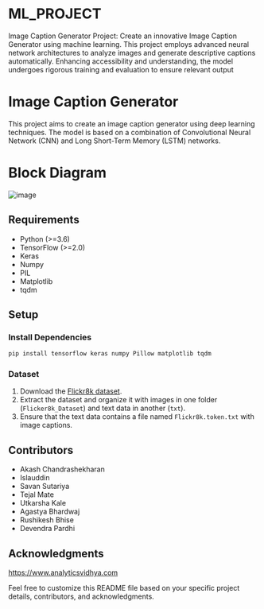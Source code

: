 # ML_PROJECT
 Image Caption Generator Project: Create an innovative Image Caption Generator using machine learning. This project employs advanced neural network architectures to analyze images and generate descriptive captions automatically. Enhancing accessibility and understanding, the model undergoes rigorous training and evaluation to ensure relevant output


# Image Caption Generator

This project aims to create an image caption generator using deep learning techniques. The model is based on a combination of Convolutional Neural Network (CNN) and Long Short-Term Memory (LSTM) networks.

# Block Diagram

![image](https://github.com/akash142306/ML_PROJECT/assets/125787421/9fa9d99d-b542-4054-b2ce-36cc628768ac)



## Requirements
- Python (>=3.6)
- TensorFlow (>=2.0)
- Keras
- Numpy
- PIL
- Matplotlib
- tqdm

## Setup

### Install Dependencies

```bash
pip install tensorflow keras numpy Pillow matplotlib tqdm
```

### Dataset

1. Download the [Flickr8k dataset](https://forms.illinois.edu/sec/1713398).
2. Extract the dataset and organize it with images in one folder (`Flicker8k_Dataset`) and text data in another (`txt`).
3. Ensure that the text data contains a file named `Flickr8k.token.txt` with image captions.


## Contributors

- Akash Chandrashekharan
- Islauddin 
- Savan Sutariya
- Tejal Mate
- Utkarsha Kale
- Agastya Bhardwaj
- Rushikesh Bhise
- Devendra Pardhi

## Acknowledgments

https://www.analyticsvidhya.com

Feel free to customize this README file based on your specific project details, contributors, and acknowledgments.
